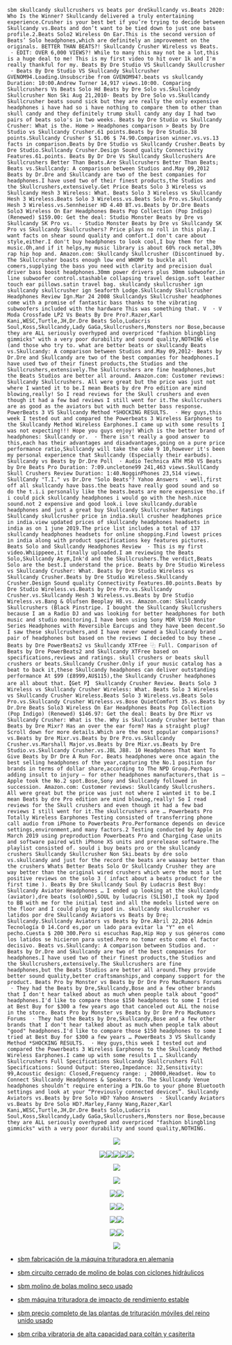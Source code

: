 
```
sbm skullcandy skullcrushers vs beats por dreSkullcandy vs.Beats 2020: Who Is the Winner? Skullcandy delivered a truly entertaining experience.Crusher is your best bet if you’re trying to decide between Skullcandy vs.Beats and don’t want to be tied down to just one bass profile.2.Beats Solo2 Wireless On Ear.This is the second version of Beats’ Solo headphones,which are definitely an improvement on the originals. BETTER THAN BEATS?! Skullcandy Crusher Wireless vs Beats.  · EDIT: OVER 6,000 VIEWS?! While to many this may not be a lot,this is a huge deal to me! This is my first video to hit over 1k and I'm really thankful for my. Beats By Dre Studio VS Skullcandy Skullcrusher  · Beats By Dre Studio VS Skullcandy Skullcrusher GVENOM94.Loading.Unsubscribe from GVENOM94?.beats vs skullcandy Duration: 10:00.Andrew Turner 14,917 views.10:00. Comparing Skullcrushers Vs Beats Solo Hd Beats by Dre Solo vs.Skullcandy Skullcrusher Non Ski Aug 21,2010· Beats by Dre Solo vs.Skullcandy Skullcrusher beats sound sick but they are really the only expensive headphones i have had so i have nothing to compare them to other than skull candy and they definitely trump skull candy any day I had two pairs of beats solo's in two weeks. Beats by Dre Studio vs Skullcandy Crusher: What is the. Home > Headphones comparison > Beats by Dre Studio vs Skullcandy Crusher.61 points.Beats by Dre Studio.38 points.Skullcandy Crusher $ 51.06 $ 74.90.Comparison winner.vs.vs.13 facts in comparison.Beats by Dre Studio vs Skullcandy Crusher.Beats by Dre Studio.Skullcandy Crusher.Design Sound quality Connectivity Features.61.points. Beats By Dr Dre Vs Skullcandy Skullcrushers Are Skullcrushers Better Than Beats.Are Skullcrushers Better Than Beats; Beats vs.Skullcandy: A comparison between Studios and.May 09,2012 Beats by Dr.Dre and Skullcandy are two of the best companies for headphones.I have used two of their finest products,the Studios and the Skullcrushers,extensively.Get Price Beats Solo 3 Wireless vs Skullcandy Hesh 3 Wireless: What. Beats Solo 3 Wireless vs Skullcandy Hesh 3 Wireless.Beats Solo 3 Wireless.vs.Beats Solo Pro.vs.Skullcandy Hesh 3 Wireless.vs.Sennheiser HD 4.40 BT.vs.Beats by Dr.Dre Beats Solo3 Wireless On Ear Headphones Beats Pop Collection (Pop Indigo) (Renewed) $159.00: Get the deal: Studio Monster Beats by Dre vs Skullcandy SK Pro vs.  · Studio Monster Beats by Dre vs Skullcandy SK Pro vs Skullcandy Skullcrushers? Price plays no roll in this play.I want facts on shear sound quality and comfort.I don't care about style,either.I don't buy headphones to look cool,I buy them for the music.Oh,and if it helps,my music library is about 60% rock metal,30% rap hip hop and. Amazon.com: Skullcandy Skullcrusher (Discontinued by. The Skullcrusher boasts enough low end WHOMP to buckle all comers,supplying the bass you need with clarity and precision dual driver bass boost headphones.30mm power drivers plus 30mm subwoofer.in line subwoofer control.stashable collapsing travel design.soft leather touch ear pillows.satin travel bag. skullcandy skullcrusher ign skullcandy skullcrusher ign Seaforth Lodge.Skullcandy Skullcrusher Headphones Review Ign.Mar 24 2008 Skullcandys Skullcrusher headphones come with a promise of fantastic bass thanks to the vibrating subwoofers included with the hardware This was something that. V  · V Moda Crossfade LP2 Vs Beats By Dre Pro?.Razer,Karl Kani,WESC,Turtle,JH,Dr.Dre Beats Solo,Ludacris Soul,Koss,Skullcandy,Lady GaGa,Skullcrushers,Monsters nor Bose,because they are ALL seriously overhyped and overpriced "fashion blingbling gimmicks" with a very poor durability and sound quality,NOTHING else (and those who try to. what are better beats or skullcandy Beats vs.Skullcandy: A comparison between Studios and.May 09,2012· Beats by Dr.Dre and Skullcandy are two of the best companies for headphones.I have used two of their finest products,the Studios and the Skullcrushers,extensively.The Skullcrushers are fine headphones,but the Beats Studios are better all around. Amazon.com: Customer reviews: Skullcandy Skullcrushers. All were great but the price was just not where I wanted it to be.I mean Beats by dre Pro edition are mind blowing,really! So I read reviews for the Skull crushers and even though it had a few bad reviews I still went for it.The skullcrushers are as good as the aviators but with much better bass response. PowerBeats 3 VS Skullcandy Method *SHOCKING RESULTS.  · Hey guys,this week I tested out and compared the Powerbeats 3 Wireless Earphones to the Skullcandy Method Wireless Earphones.I came up with some results I was not expecting!!! Hope you guys enjoy! Which is the better brand of headphones: Skullcandy or.  · There isn't really a good answer to this,each has their advantages and disadvantages,going on a pure price performance ratio,Skullcandy will take the cake 9 10,however it's been my personal experience that Skullcandy (Especially their earbuds). Skullcandy vs Beats by Dr.Dre Poll  · Audio Technica ATH M50 VS Beats by Dre Beats Pro Duration: 7:09.uncletone99 241,463 views.SkullCandy Skull Crushers Review Duration: 1:40.NogginPhones 23,514 views. SkullCandy "T.I." vs Dr.Dre "Solo Beats"? Yahoo Answers  · well,first off all skullcandy have bass.the beats have really good sound and so do the t.i.i personally like the beats.beats are more expensive tho.if i could pick skullcandy headphones i would go with the hesh.nice sound.not 2 expensive and good look.i love skullcandy.durable headphones and just a great buy Skullcandy Skullcrusher Ratings Skullcandy skullcrusher price in india.skull crusher headphones price in india.view updated prices of skullcandy headphones headsets in india as on 1 june 2019.The price list includes a total of 137 skullcandy headphones headsets for online shopping.Find lowest prices in india along with product specifications key features pictures. Beats Solo and Skullcandy Headphones Review  · This is my first video.Whiippeee,it finally uploaded.I am reviewing the Beats Solo,Skullcandy Asym,Ink'd and the Skullcrushers.The verdict,Beats Solo are the best.I understand the price. Beats by Dre Studio Wireless vs Skullcandy Crusher: What. Beats by Dre Studio Wireless vs Skullcandy Crusher.Beats by Dre Studio Wireless.Skullcandy Crusher.Design Sound quality Connectivity Features.80.points.Beats by Dre Studio Wireless.vs.Beats by Dre Pro.vs.Skullcandy Crusher.vs.Skullcandy Hesh 3 Wireless.vs.Beats by Dre Studio Wireless.vs.Bang & Olufsen Beoplay H8.vs. Amazon.com: Skullcandy Skullcrushers (Black Pinstripe. I bought the Skullcandy Skullcrushers because I am a Radio DJ and was looking for better headphones for both music and studio monitoring.I have been using Sony MDR V150 Monitor Series Headphones with Reversible Earcups and they have been decent.So I saw these skullcrushers,and I have never owned a Skullcandy brand pair of headphones but based on the reviews I decieded to buy these … Beats by Dre PowerBeats2 vs Skullcandy XTFree ⿻ Full. Comparison of Beats by Dre PowerBeats2 and Skullcandy XTFree based on specifications,reviews and ratings. skull crushers or beats skull crushers or beats.Skullcandy Crusher.Only if your music catalog has a beat to back it,these Skullcandy headphones can deliver outstanding performance At $99 (£8999,AU$115),the Skullcandy Crusher headphones are all about that.【Get P】 Skullcandy Crusher Review. Beats Solo 3 Wireless vs Skullcandy Crusher Wireless: What. Beats Solo 3 Wireless vs Skullcandy Crusher Wireless.Beats Solo 3 Wireless.vs.Beats Solo Pro.vs.Skullcandy Crusher Wireless.vs.Bose QuietComfort 35.vs.Beats by Dr.Dre Beats Solo3 Wireless On Ear Headphones Beats Pop Collection (Pop Indigo) (Renewed) $146.97: Get the deal: Beats by Dre Mixr vs Skullcandy Crusher: What is the. Why is Skullcandy Crusher better than Beats by Dre Mixr? Has an over the ear form? Has a straight plug? Scroll down for more details.Which are the most popular comparisons? vs.Beats by Dre Mixr.vs.Beats by Dre Pro.vs.Skullcandy Crusher.vs.Marshall Major.vs.Beats by Dre Mixr.vs.Beats by Dre Studio.vs.Skullcandy Crusher.vs.JBL J88. 10 Headphones That Want To Give Beats by Dr Dre A Run For. Beats headphones were once again the best selling headphones of the year,capturing the No.1 position for brands in terms of dollar share,according to The NPD Group.Perhaps adding insult to injury — for other headphones manufacturers,that is — Apple took the No.2 spot.Bose,Sony and Skullcandy followed in succession. Amazon.com: Customer reviews: Skullcandy Skullcrushers. All were great but the price was just not where I wanted it to be.I mean Beats by dre Pro edition are mind blowing,really! So I read reviews for the Skull crushers and even though it had a few bad reviews I still went for it.The skullcrushers are … Powerbeats Pro Totally Wireless Earphones Testing consisted of transferring phone call audio from iPhone to Powerbeats Pro.Performance depends on device settings,environment,and many factors.2 Testing conducted by Apple in March 2019 using preproduction Powerbeats Pro and Charging Case units and software paired with iPhone XS units and prerelease software.The playlist consisted of. sould i buy beats pro or the skullcandy crushers Skullcandy Skullcrusher Non Ski.beats by dre solo vs.skullcandy and just for the record the beats are waaaay better than the crushers Whats Better Beats Solo Or Skullcandy Crusher they are way better than the original wired crushers which were the most a lot positive reviews on the solo 3 ( infact about a beats product for the first time ). Beats By Dre Skullcandy Soul By Ludacris Best Buy: Skullcandy Aviator Headphones … I ended up looking at the skullcandy (aviator),dre beats (soloHD),SOUL by ludacris (SL150),I took my Ipod to BB with me for the initial test and all the models listed were on the floor and I could plug my ipod in. skullcandy skullcrusher vs latidos por dre Skullcandy Aviators vs Beats by Dre; Skullcandy.Skullcandy Aviators vs Beats by Dre.Abril 22,2016 Admin Tecnología 0 14.Cord es,por un lado para evitar la "Y" en el pecho.Cuesta $ 200 300.Pero si escuchas Rap,Hip Hop y sus géneros como los latidos se hicieron para usted.Pero no tomar esto como el factor decisivo. Beats vs.Skullcandy: A comparison between Studios and.  · Beats by Dr.Dre and Skullcandy are two of the best companies for headphones.I have used two of their finest products,the Studios and the Skullcrushers,extensively.The Skullcrushers are fine headphones,but the Beats Studios are better all around.They provide better sound quality,better craftsmanships,and company support for the product. Beats Pro by Monster vs Beats by Dr Dre Pro MacRumors Forums  · They had the Beats by Dre,Skullcandy,Bose and a few other brands that I don't hear talked about as much when people talk about "good" headphones.I'd like to compare those $150 headphones to some I tried at Best Buy for $300 a few years ago that canceled out ALL the noise in the store. Beats Pro by Monster vs Beats by Dr Dre Pro MacRumors Forums  · They had the Beats by Dre,Skullcandy,Bose and a few other brands that I don't hear talked about as much when people talk about "good" headphones.I'd like to compare those $150 headphones to some I tried at Best Buy for $300 a few years … PowerBeats 3 VS Skullcandy Method *SHOCKING RESULTS.  · Hey guys,this week I tested out and compared the Powerbeats 3 Wireless Earphones to the Skullcandy Method Wireless Earphones.I came up with some results I … Skullcandy Skullcrushers Full Specifications Skullcandy Skullcrushers Full Specifications: Sound Output: Stereo,Impedance: 32,Sensitivity: 99,Acoustic design: Closed,Frequency range: ; 20000,Headset. How to Connect Skullcandy Headphones & Speakers to. The Skullcandy Venue headphones shouldn’t require entering a PIN.Go to your phone Bluetooth settings and look at your “Previously connected devices”. Skullcandy Aviators vs.Beats by Dre Solo HD? Yahoo Answers  · Skullcandy Aviators vs.Beats by Dre Solo HD?.Marley,Fanny Wang,Razer,Karl Kani,WESC,Turtle,JH,Dr.Dre Beats Solo,Ludacris Soul,Koss,Skullcandy,Lady GaGa,Skullcrushers,Monsters nor Bose,because they are ALL seriously overhyped and overpriced "fashion blingbling gimmicks" with a very poor durability and sound quality,NOTHING. 
```

<div align="center">

<a href="https://es-crusher.shibang-china.com/github&k=sbm+skullcandy+skullcrushers+vs+beats+por+dre"><img src="https://static.shibang-china.com/es/crusher/logo.jpg"></a>

<a href="https://es-crusher.shibang-china.com/github&k=sbm+skullcandy+skullcrushers+vs+beats+por+dre"><img src="https://static.shibang-china.com/es/crusher/index.jpg"></a><a href="https://es-crusher.shibang-china.com/material.htmlgithub&k=sbm+skullcandy+skullcrushers+vs+beats+por+dre"><img src="https://static.shibang-china.com/es/crusher/material.jpg"></a><a href="https://es-crusher.shibang-china.com/application.htmlgithub&k=sbm+skullcandy+skullcrushers+vs+beats+por+dre"><img src="https://static.shibang-china.com/es/crusher/application.jpg"></a><a href="https://es-crusher.shibang-china.com/aboutus.htmlgithub&k=sbm+skullcandy+skullcrushers+vs+beats+por+dre"><img src="https://static.shibang-china.com/es/crusher/aboutus.jpg"></a><a href="https://es-crusher.shibang-china.com/contact.htmlgithub&k=sbm+skullcandy+skullcrushers+vs+beats+por+dre"><img src="https://static.shibang-china.com/es/crusher/contact.jpg"></a>

<a href="https://es-crusher.shibang-china.com/github&k=sbm+skullcandy+skullcrushers+vs+beats+por+dre"><img src="https://static.shibang-china.com/es/crusher/banner.jpg"></a>

<a href="https://swt.shibang-china.com/github&k=sbm+skullcandy+skullcrushers+vs+beats+por+dre"><img src="https://static.shibang-china.com/es/crusher/text.jpg"></a>

<a href="https://swt.shibang-china.com/github&k=sbm+skullcandy+skullcrushers+vs+beats+por+dre"><img src="https://static.shibang-china.com/es/crusher/chat.jpg"></a><a href="https://es-crusher.shibang-china.com/contact.htmlgithub&k=sbm+skullcandy+skullcrushers+vs+beats+por+dre"><img src="https://static.shibang-china.com/es/crusher/message.jpg"></a>

<a href="https://es-crusher.shibang-china.com/products/pe.htmlgithub&k=sbm+skullcandy+skullcrushers+vs+beats+por+dre"><img src="https://static.shibang-china.com/es/crusher/pe.jpg"></a><a href="https://es-crusher.shibang-china.com/products/pf.htmlgithub&k=sbm+skullcandy+skullcrushers+vs+beats+por+dre"><img src="https://static.shibang-china.com/es/crusher/pf.jpg"></a>

<a href="https://es-crusher.shibang-china.com/products/hpt.htmlgithub&k=sbm+skullcandy+skullcrushers+vs+beats+por+dre"><img src="https://static.shibang-china.com/es/crusher/hpt.jpg"></a><a href="https://es-crusher.shibang-china.com/products/vsi.htmlgithub&k=sbm+skullcandy+skullcrushers+vs+beats+por+dre"><img src="https://static.shibang-china.com/es/crusher/vsi.jpg"></a>

<a href="https://es-crusher.shibang-china.com/products/klv.htmlgithub&k=sbm+skullcandy+skullcrushers+vs+beats+por+dre"><img src="https://static.shibang-china.com/es/crusher/klv.jpg"></a><a href="https://es-crusher.shibang-china.com/products/portable.htmlgithub&k=sbm+skullcandy+skullcrushers+vs+beats+por+dre"><img src="https://static.shibang-china.com/es/crusher/portable.jpg"></a>

<a href="https://swt.shibang-china.com/github&k=sbm+skullcandy+skullcrushers+vs+beats+por+dre"><img src="https://static.shibang-china.com/es/crusher/case.jpg"></a>

</div>


* [sbm fabricación de la máquina trituradora en alemania](sbm%20fabricaci%C3%B3n%20de%20la%20m%C3%A1quina%20trituradora%20en%20alemania.md)

* [sbm circuito cerrado de molino de bolas con ciclones hidráulicos](sbm%20circuito%20cerrado%20de%20molino%20de%20bolas%20con%20ciclones%20hidr%C3%A1ulicos.md)

* [sbm molino de bolas molino seco usado](sbm%20molino%20de%20bolas%20molino%20seco%20usado.md)

* [sbm máquina trituradora de impacto de rendimiento estable](sbm%20m%C3%A1quina%20trituradora%20de%20impacto%20de%20rendimiento%20estable.md)

* [sbm precio completo de las plantas de trituración móviles del reino unido usado](sbm%20precio%20completo%20de%20las%20plantas%20de%20trituraci%C3%B3n%20m%C3%B3viles%20del%20reino%20unido%20usado.md)

* [sbm criba vibratoria de alta capacidad para coltán y casiterita](sbm%20criba%20vibratoria%20de%20alta%20capacidad%20para%20colt%C3%A1n%20y%20casiterita.md)